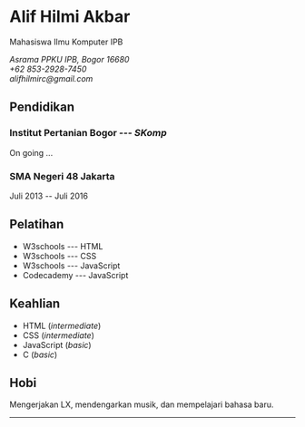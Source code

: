 # Alif Hilmi Akbar

Mahasiswa Ilmu Komputer IPB

_Asrama PPKU IPB, Bogor 16680  
+62 853-2928-7450  
alifhilmirc@gmail.com_

## Pendidikan

### Institut Pertanian Bogor _--- SKomp_
On going ...

### SMA Negeri 48 Jakarta
Juli 2013 -- Juli 2016

## Pelatihan

- W3schools --- HTML
- W3schools --- CSS
- W3schools --- JavaScript
- Codecademy --- JavaScript

## Keahlian

- HTML (_intermediate_)
- CSS (_intermediate_)
- JavaScript (_basic_)
- C (_basic_)

## Hobi

Mengerjakan LX, mendengarkan musik, dan mempelajari bahasa baru.

---
